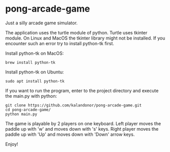 # pong-arcade-game
Just a silly arcade game simulator.

The application uses the turtle module of python. Turtle uses tkinter module. On Linux and MacOS the tkinter library might not be installed. 
If you encounter such an error try to install python-tk first.

Install python-tk on MacOS: 
```
brew install python-tk
```

Install python-tk on Ubuntu:
```
sudo apt install python-tk
```

If you want to run the program, enter to the project directory and execute the main.py with python:
```
git clone https://github.com/kalandonor/pong-arcade-game.git
cd pong-arcade-game/
python main.py
```

The game is playable by 2 players on one keyboard.
Left player moves the paddle up with 'w' and moves down with 's' keys.
Right player moves the paddle up with 'Up' and moves down with 'Down' arrow keys.

Enjoy!

